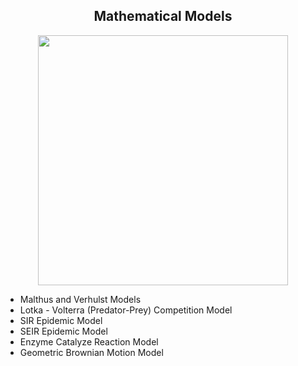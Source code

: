 ## <div align="center"> Mathematical Models
  
<div id="header" align="center">
  <img src="https://user-images.githubusercontent.com/124189083/219243625-f7083022-0ac9-45cf-820b-5dedd249b830.png" width="400"/>
</div>

* Malthus and Verhulst Models 
* Lotka - Volterra (Predator-Prey) Competition Model
* SIR Epidemic Model
* SEIR Epidemic Model
* Enzyme Catalyze Reaction Model
* Geometric Brownian Motion Model



